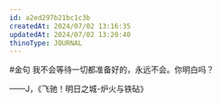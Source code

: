 ```yaml
---
id: a2ed297b21bc1c3b
createdAt: 2024/07/02 13:16:35
updatedAt: 2024/07/02 13:20:40
thinoType: JOURNAL
---
```

#金句 我不会等待一切都准备好的，永远不会。你明白吗？

——J，《飞驰！明日之城-炉火与铁砧》